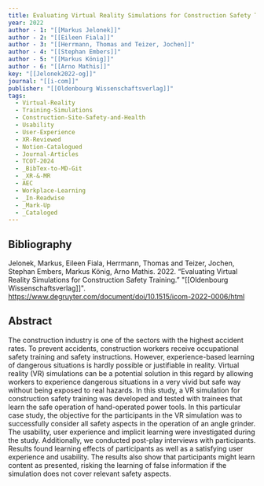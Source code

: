 ```yaml
---
title: Evaluating Virtual Reality Simulations for Construction Safety Training
year: 2022
author - 1: "[[Markus Jelonek]]"
author - 2: "[[Eileen Fiala]]"
author - 3: "[[Herrmann, Thomas and Teizer, Jochen]]"
author - 4: "[[Stephan Embers]]"
author - 5: "[[Markus König]]"
author - 6: "[[Arno Mathis]]"
key: "[[Jelonek2022-og]]"
journal: "[[i-com]]"
publisher: "[[Oldenbourg Wissenschaftsverlag]]"
tags:
  - Virtual-Reality
  - Training-Simulations
  - Construction-Site-Safety-and-Health
  - Usability
  - User-Experience
  - XR-Reviewed
  - Notion-Catalogued
  - Journal-Articles
  - TCOT-2024
  - _BibTex-to-MD-Git
  - _XR-&-MR
  - AEC
  - Workplace-Learning
  - _In-Readwise
  - _Mark-Up
  - _Cataloged
---
```


## Bibliography
Jelonek, Markus, Eileen Fiala, Herrmann, Thomas and Teizer, Jochen, Stephan Embers, Markus König, Arno Mathis. 2022. “Evaluating Virtual Reality Simulations for Construction Safety Training.” "[[Oldenbourg Wissenschaftsverlag]]". https://www.degruyter.com/document/doi/10.1515/icom-2022-0006/html

## Abstract
The construction industry is one of the sectors with the highest accident rates. To prevent accidents, construction workers receive occupational safety training and safety instructions. However, experience-based learning of dangerous situations is hardly possible or justifiable in reality. Virtual reality (VR) simulations can be a potential solution in this regard by allowing workers to experience dangerous situations in a very vivid but safe way without being exposed to real hazards. In this study, a VR simulation for construction safety training was developed and tested with trainees that learn the safe operation of hand-operated power tools. In this particular case study, the objective for the participants in the VR simulation was to successfully consider all safety aspects in the operation of an angle grinder. The usability, user experience and implicit learning were investigated during the study. Additionally, we conducted post-play interviews with participants. Results found learning effects of participants as well as a satisfying user experience and usability. The results also show that participants might learn content as presented, risking the learning of false information if the simulation does not cover relevant safety aspects.